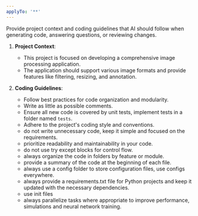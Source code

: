 ```yaml
---
applyTo: '**'
---
```

Provide project context and coding guidelines that AI should follow when generating code, answering questions, or reviewing changes.

1. **Project Context**:
   - This project is focused on developing a comprehensive image processing application.
   - The application should support various image formats and provide features like filtering, resizing, and annotation.

2. **Coding Guidelines**:
   - Follow best practices for code organization and modularity.
   - Write as little as possible comments.
   - Ensure all new code is covered by unit tests, implement tests in a folder named `tests`.
   - Adhere to the project's coding style and conventions.
   - do not write unnecessary code, keep it simple and focused on the requirements.
   - prioritize readability and maintainability in your code.
   - do not use try except blocks for control flow.
   - always organize the code in folders by feature or module.
   - provide a summary of the code at the beginning of each file.
   - always use a config folder to store configuration files, use configs everywhere.
   - always provide a requirements.txt file for Python projects and keep it updated with the necessary dependencies.
   - use init files
   - always parallelize tasks where appropriate to improve performance, simulations and neural network training.